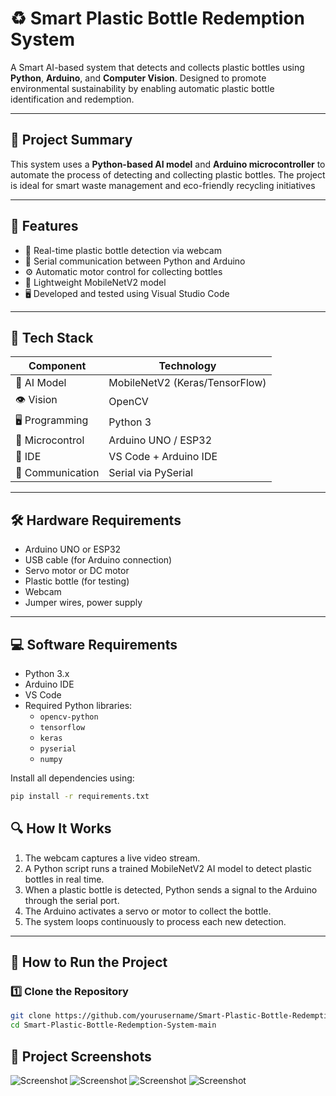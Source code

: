 # ♻️ Smart Plastic Bottle Redemption System

A Smart AI-based system that detects and collects plastic bottles using **Python**, **Arduino**, and **Computer Vision**. Designed to promote environmental sustainability by enabling automatic plastic bottle identification and redemption.

---

## 📌 Project Summary

This system uses a **Python-based AI model** and **Arduino microcontroller** to automate the process of detecting and collecting plastic bottles. The project is ideal for smart waste management and eco-friendly recycling initiatives

---

## 🚀 Features

- 🎯 Real-time plastic bottle detection via webcam
- 🔌 Serial communication between Python and Arduino
- ⚙️ Automatic motor control for collecting bottles
- 🧠 Lightweight MobileNetV2 model
- 🖥 Developed and tested using Visual Studio Code

---

## 🧰 Tech Stack

| Component       | Technology               |
|----------------|---------------------------|
| 🧠 AI Model     | MobileNetV2 (Keras/TensorFlow) |
| 👁️ Vision       | OpenCV                    |
| 🖥 Programming  | Python 3                  |
| 🔌 Microcontrol | Arduino UNO / ESP32       |
| 🔧 IDE          | VS Code + Arduino IDE     |
| 🔁 Communication| Serial via PySerial       |

---

## 🛠 Hardware Requirements

- Arduino UNO or ESP32
- USB cable (for Arduino connection)
- Servo motor or DC motor
- Plastic bottle (for testing)
- Webcam
- Jumper wires, power supply

---

## 💻 Software Requirements

- Python 3.x
- Arduino IDE
- VS Code
- Required Python libraries:
  - `opencv-python`
  - `tensorflow`
  - `keras`
  - `pyserial`
  - `numpy`

Install all dependencies using:

```bash
pip install -r requirements.txt

```
## 🔍 How It Works

1. The webcam captures a live video stream.
2. A Python script runs a trained MobileNetV2 AI model to detect plastic bottles in real time.
3. When a plastic bottle is detected, Python sends a signal to the Arduino through the serial port.
4. The Arduino activates a servo or motor to collect the bottle.
5. The system loops continuously to process each new detection.

---

## 🧪 How to Run the Project

### 1️⃣ Clone the Repository

```bash
git clone https://github.com/yourusername/Smart-Plastic-Bottle-Redemption-System-main.git
cd Smart-Plastic-Bottle-Redemption-System-main

```
## 📸 Project Screenshots

![Screenshot](img/img1.jpeg)
![Screenshot](img/img2.jpeg)
![Screenshot](img/img3.jpeg)
![Screenshot](img/img4.jpeg)


